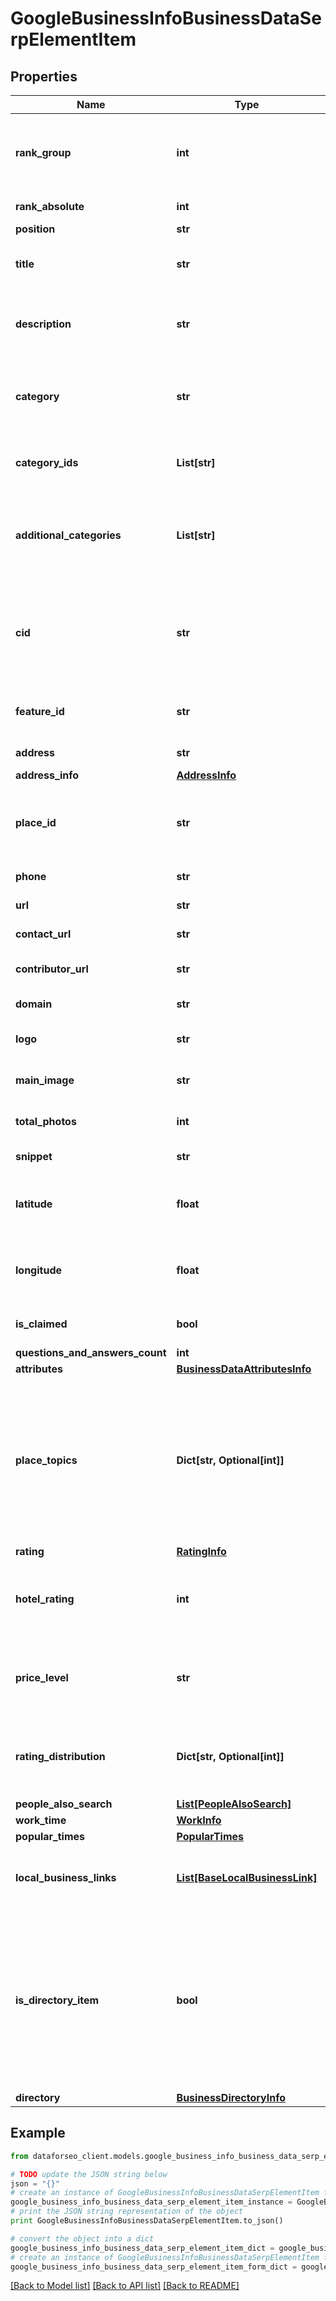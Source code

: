 # GoogleBusinessInfoBusinessDataSerpElementItem


## Properties

Name | Type | Description | Notes
------------ | ------------- | ------------- | -------------
**rank_group** | **int** | position within a group of elements with identical type values positions of elements with different type values are omitted from rank_group | [optional] 
**rank_absolute** | **int** | absolute rank among all the elements | [optional] 
**position** | **str** | the alignment in SERP | [optional] 
**title** | **str** | title of the element in SERP the name of the business entity for which the results are collected | [optional] 
**description** | **str** | description of the element in SERP the description of the business entity for which the results are collected | [optional] 
**category** | **str** | business category Google My Business general category that best describes the services provided by the business entity | [optional] 
**category_ids** | **List[str]** | global category IDs universal category IDs that do not change based on the selected country | [optional] 
**additional_categories** | **List[str]** | additional business categories additional Google My Business categories that describe the services provided by the business entity in more detail | [optional] 
**cid** | **str** | google-defined client id unique id of a local establishment; can be used with Google Reviews API to get a full list of reviews learn more about the identifier in this help center article | [optional] 
**feature_id** | **str** | the unique identifier of the element in SERP learn more about the identifier in this help center article | [optional] 
**address** | **str** | address of the business entity | [optional] 
**address_info** | [**AddressInfo**](AddressInfo.md) |  | [optional] 
**place_id** | **str** | unique place identifier place id of the local establishment featured in the element learn more about the identifier in this help center article | [optional] 
**phone** | **str** | phone number of the business entity | [optional] 
**url** | **str** | absolute url of the business entity | [optional] 
**contact_url** | **str** | URL of the preferred contact page | [optional] 
**contributor_url** | **str** | URL of the user’s or entity’s Local Guides profile, if available | [optional] 
**domain** | **str** | domain of the business entity | [optional] 
**logo** | **str** | URL of the logo featured in Google My Business profile | [optional] 
**main_image** | **str** | URL of the main image featured in Google My Business profile | [optional] 
**total_photos** | **int** | total count of images featured in Google My Business profile | [optional] 
**snippet** | **str** | additional information on the business entity | [optional] 
**latitude** | **float** | latitude coordinate of the local establishments in google maps example: \&quot;latitude\&quot;: 51.584091 | [optional] 
**longitude** | **float** | longitude coordinate of the local establishment in google maps example: \&quot;longitude\&quot;: -0.31365919999999997 | [optional] 
**is_claimed** | **bool** | shows whether the entity is verified by its owner on Google Maps | [optional] 
**questions_and_answers_count** | **int** |  | [optional] 
**attributes** | [**BusinessDataAttributesInfo**](BusinessDataAttributesInfo.md) |  | [optional] 
**place_topics** | **Dict[str, Optional[int]]** | keywords mentioned in customer reviews contains most popular keywords related to products/services mentioned in customer reviews of a business entity and the number of reviews mentioning each keyword example:  \&quot;place_topics\&quot;: { \&quot;egg roll\&quot;: 48, \&quot;birthday\&quot;: 33 } | [optional] 
**rating** | [**RatingInfo**](RatingInfo.md) |  | [optional] 
**hotel_rating** | **int** | hotel class rating class ratings range between 1-5 stars, learn more if there is no hotel class rating information, the value will be null | [optional] 
**price_level** | **str** | property price level can take values: inexpensive, moderate, expensive, very_expensive if there is no price level information, the value will be null | [optional] 
**rating_distribution** | **Dict[str, Optional[int]]** | the distribution of ratings of the business entity the object displays the number of 1-star to 5-star ratings, as reviewed by users | [optional] 
**people_also_search** | [**List[PeopleAlsoSearch]**](PeopleAlsoSearch.md) | related business entities | [optional] 
**work_time** | [**WorkInfo**](WorkInfo.md) |  | [optional] 
**popular_times** | [**PopularTimes**](PopularTimes.md) |  | [optional] 
**local_business_links** | [**List[BaseLocalBusinessLink]**](BaseLocalBusinessLink.md) | available interactions with the business list of options to interact with the business directly from search results | [optional] 
**is_directory_item** | **bool** | business establishment is a part of the directory indicates whether the business establishment is a part of the directory; if true, the item is a part of the larger directory of businesses with the same address (e.g., a mall or a business centre); note: if the business establishment is a parent item in the directory, the value will be null | [optional] 
**directory** | [**BusinessDirectoryInfo**](BusinessDirectoryInfo.md) |  | [optional] 

## Example

```python
from dataforseo_client.models.google_business_info_business_data_serp_element_item import GoogleBusinessInfoBusinessDataSerpElementItem

# TODO update the JSON string below
json = "{}"
# create an instance of GoogleBusinessInfoBusinessDataSerpElementItem from a JSON string
google_business_info_business_data_serp_element_item_instance = GoogleBusinessInfoBusinessDataSerpElementItem.from_json(json)
# print the JSON string representation of the object
print GoogleBusinessInfoBusinessDataSerpElementItem.to_json()

# convert the object into a dict
google_business_info_business_data_serp_element_item_dict = google_business_info_business_data_serp_element_item_instance.to_dict()
# create an instance of GoogleBusinessInfoBusinessDataSerpElementItem from a dict
google_business_info_business_data_serp_element_item_form_dict = google_business_info_business_data_serp_element_item.from_dict(google_business_info_business_data_serp_element_item_dict)
```
[[Back to Model list]](../README.md#documentation-for-models) [[Back to API list]](../README.md#documentation-for-api-endpoints) [[Back to README]](../README.md)


